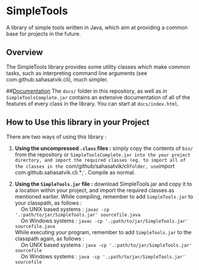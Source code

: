 # SimpleTools
A library of simple tools written in Java, which aim at providing a common base for projects in the future.

## Overview

The SimpleTools library provides some utility classes which make common tasks, such as interpreting command line arguments (see com.github.sahasatvik.cli), much simpler.

##[Documentation](http://htmlpreview.github.io/?http://github.com/sahasatvik/SimpleTools/master/docs/index.html)
The `docs/` folder in this repository, as well as in `SimpleToolsComplete.jar` contains an extensive documentation of all of the features of every class in the library. You can start at `docs/index.html`.

## How to Use this library in your Project
There are two ways of using this library :

1. **Using the uncompressed `.class` files :** simply copy the contents of `bin/` from the repository or `SimpleToolsComplete.jar into the your project directory, and import the required classes (eg. to import all of the classes in the `com/github/sahasatvik/cli` folder, use `import com.github.sahasatvik.cli.*;`. Compile as normal.

2. **Using the `SimpleTools.jar` file :** download SimpleTools.jar and copy it to a location within your project, and import the required classes as mentioned earlier. While compiling, remember to add `SimpleTools.jar` to your classpath, as follows : <br>
  &nbsp;&nbsp;&nbsp;&nbsp;On UNIX based systems : `javac -cp '.:path/to/jar/SimpleTools.jar' sourcefile.java`<br>
  &nbsp;&nbsp;&nbsp;&nbsp;On Windows systems : `javac -cp '.;path/to/jar/SimpleTools.jar' sourcefile.java`<br>
  While executing your program, remember to add `SimpleTools.jar` to the classpath again, as follows :<br>
  &nbsp;&nbsp;&nbsp;&nbsp;On UNIX based systems : `java -cp '.:path/to/jar/SimpleTools.jar' sourcefile`<br>
  &nbsp;&nbsp;&nbsp;&nbsp;On Windows systems : `java -cp '.;path/to/jar/SimpleTools.jar' sourcefile`
